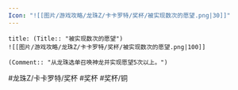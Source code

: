 ```yaml
---
Icon: "![[图片/游戏攻略/龙珠Z/卡卡罗特/奖杯/被实现数次的愿望.png|30]]"
---
```

```ad-common-bronze-trophy
title: (Title:: "被实现数次的愿望")
![[图片/游戏攻略/龙珠Z/卡卡罗特/奖杯/被实现数次的愿望.png|100]]

(Comment:: "从龙珠选单召唤神龙并实现愿望5次以上。")
```

#龙珠Z/卡卡罗特/奖杯 #奖杯 #奖杯/铜
